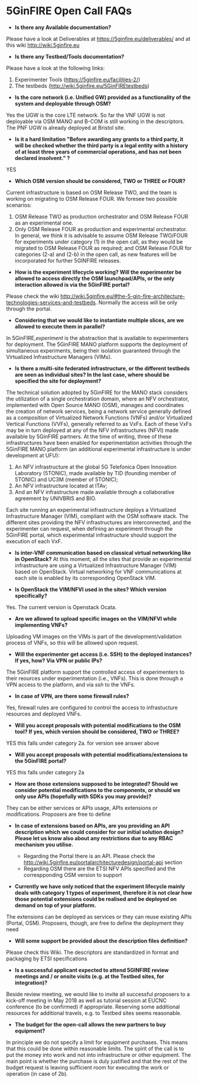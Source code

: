 <!-- TITLE: 5GinFIRE Open Call FAQs -->
<!-- SUBTITLE: FAQs -->

# 5GinFIRE Open Call FAQs

* **Is there any Available documentation?**

Please have a look at Deliverables at https://5ginfire.eu/deliverables/ and at this wiki http://wiki.5ginfire.eu

* **Is there any Testbed/Tools documentation?**

Please have a look at the following links:
1. Experimenter Tools (https://5ginfire.eu/facilities-2/)
2. The testbeds (http://wiki.5ginfire.eu/5GinFIREtestbeds)
 
* **Is the core network (i.e. Unified GW) provided as a functionality of the system and deployable through OSM?**

Yes the UGW is the core LTE network. 
So far the VNF UGW is not deployable via OSM MANO and B-COM is still working in the descriptors.
The PNF UGW is already deployed at Bristol site.



* **Is it a hard limitation "Before  awarding any grants to a third party, it will  be  checked whether the  third party is a legal entity with a history of at least three years of commercial operations, and has not been declared insolvent." ?**

YES

* **Which OSM version should be considered, TWO or THREE or FOUR?**

Current infrastructure is based on OSM Release TWO, and the team is working on migrating to OSM Release FOUR. We foresee two possible scenarios:
1. OSM Release TWO as production orchestrator and OSM Release FOUR as an experimental one.
1. Only OSM Release FOUR as production and experimental orchestrator.
In general, we think it is advisable to assume OSM Release TWO/FOUR for experiments under category (1) in the open call, as they would be migrated to OSM Release FOUR as required; and OSM Release FOUR for categories (2-a) and (2-b) in the open call, as new features will be incorporated for further 5GINFIRE releases.


* **How is the experiment lifecycle working? Will the experimenter be allowed to access directly the OSM launchpad/APIs, or the only interaction allowed is via the 5GinFIRE portal?**

Please check the wiki http://wiki.5ginfire.eu/#the-5-gin-fire-architecture-technologies-services-and-testbeds. Normally the access will be only through the portal.

* **Considering that we would like to instantiate multiple slices, are we allowed to execute them in parallel?**

In 5GinFIRE,*experiment* is the abstraction that is available to experimenters for deployment. The 5GinFIRE MANO platform supports the deployment of simultaneous experiments, being their isolation guaranteed through the Virtualized Infrastructure Managers (VIMs).  

* **Is there a multi-site federated infrastructure, or the different testbeds are seen as individual sites? In the last case, where should be specified the site for deployment?**

The technical solution adopted by 5GinFIRE for the MANO stack considers the utilization of a single orchestration domain, where an NFV orchestrator, implemented with Open Source MANO (OSM), manages and coordinates the creation of network services, being a network service generally defined as a composition of Virtualized Network Functions (VNFs) and/or Virtualized Vertical Functions (VVFs), generally referred to as VxFs. Each of these VxFs may be in turn deployed at any of the NFV infrastructures (NFVI) made available by 5GinFIRE partners. At the time of writing, three of these infrastructures have been enabled for experimentation activities through the 5GinFIRE MANO platform (an additional experimental infrastructure is under development at UFU): 

1) An NFV infrastructure at the global 5G Telefonica Open Innovation Laboratory (5TONIC), made available by TID (founding member of 5TONIC) and UC3M (member of 5TONIC); 
2) An NFV infrastructure located at ITAv;
3) And an NFV infrastructure made available through a collaborative agreement by UNIVBRIS and BIO.

Each site running an experimental infrastructure deploys a Virtualized Infrastructure Manager (VIM), compliant with the OSM software stack. The different sites providing the NFV infrastructures are interconnected, and the experimenter can request, when defining an experiment through the 5GinFIRE portal, which experimental infrastructure should support the execution of each VxF. 


* **Is inter-VNF communication based on classical virtual networking like in OpenStack?**
At this moment, all the sites that provide an experimental infrastructure are using a Virtualized Infrastructure Manager (VIM) based on OpenStack. Virtual networking for VNF communications at each site is enabled by its corresponding OpenStack VIM. 

* **Is OpenStack the VIM/NFVI used in the sites? Which version specifically?**

 Yes. The current version is Openstack Ocata. 

* **Are we allowed to upload specific images on the VIM/NFVI while implementing VNFs?**

Uploading VM images on the VIMs is part of the development/validation process of VNFs, so this will be allowed upon request. 

* **Will the experimenter get access (i.e. SSH) to the deployed instances? If yes, how? Via VPN or public IPs?** 

The 5GinFIRE platform support the controlled access of experimenters to their reources under experimentation (i.e., VNFs). This is done through a VPN access to the platform, and via *ssh* to the VNFs.
 

* **In case of VPN, are there some firewall rules?**

Yes, firewall rules are configured to control the access to infrastucture resources and deployed VNFs.

* **Will you accept proposals with potential modifications to the OSM tool? If yes, which version should be considered, TWO or THREE?**

YES this falls under category 2a. for version see answer above

* **Will you accept proposals with potential modifications/extensions to the 5GinFIRE portal?**

YES this falls under category 2a

* **How are those extensions supposed to be integrated? Should we consider potential modifications to the components, or should we only use APIs (hopefully with SDKs you may provide)?** 

They can be either services or APIs usage, APIs extensions or modifications. Proposers are free to define

* **In case of extensions based on APIs, are you providing an API description which we could consider for our initial solution design? Please let us know also about any restrictions due to any RBAC mechanism you utilise.** 

    * Regarding the Portal there is an API. Please check the http://wiki.5ginfire.eu/portalarchitecturedesign/portal-api section
    * Regarding OSM there are the ETSI NFV APIs specified and the correspponding OSM version to support


* **Currently we have only noticed that the experiment lifecycle mainly deals with category 1 types of experiment, therefore it is not clear how those potential extensions could be realised and be deployed on demand on top of your platform.**

The extensions can be deployed as services or they can reuse existing APIs (Portal, OSM). Proposers, though, are free to define the deployment they need

* **Will some support be provided about the description files definition?**

Please check this Wiki. The descriptors are standardized in format and packaging by ETSI specifications

* **Is a successful applicant expected to attend 5GINFIRE review meetings and / or onsite visits (e.g. at the Testbed sites, for integration)?**

Beside review meeting, we would like to invite all successful proposers to a kick-off meeting in May 2018 as well as tutorial session at EUCNC conference (to be confirmed) if appropriate. Reserving some additional resources for additional travels, e.g. to Testbed sites seems reasonable.

* **The budget for the open-call allows the new partners to buy equipment?**

In principle we do not specify a limit for equipment purchases.  This means that this could be done within reasonable limits. The spirit of the call is to put the money into work and not into infrastructure or other equipment.
The main point is whether the purchase is duly justified and that the rest of the budget request is leaving sufficient room for executing the work or operation (in case of 2b).

